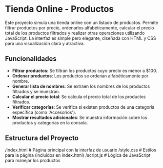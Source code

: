 # Tienda Online - Productos

Este proyecto simula una tienda online con un listado de productos. Permite filtrar productos por precio, ordenarlos alfabéticamente, calcular el precio total de los productos filtrados y realizar otras operaciones utilizando JavaScript. La interfaz es simple pero elegante, diseñada con HTML y CSS para una visualización clara y atractiva.

## Funcionalidades

- **Filtrar productos**: Se filtran los productos cuyo precio es menor a $100.
- **Ordenar productos**: Los productos se ordenan alfabéticamente por nombre.
- **Generar lista de nombres**: Se extraen los nombres de los productos filtrados y se muestran.
- **Calcular el precio total**: Se calcula el precio total de los productos filtrados.
- **Verificar categorías**: Se verifica si existen productos de una categoría específica (como 'Accesorios').
- **Mostrar resultados adicionales**: Se muestra información sobre los productos y categorías en la consola.

## Estructura del Proyecto

/index.html # Página principal con la interfaz de usuario 
/style.css # Estilos para la página (incluidos en index.html) 
/script.js # Lógica de JavaScript para manejar los productos 

